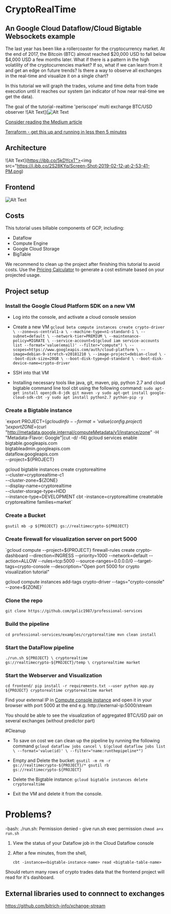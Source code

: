 # CryptoRealTime

## An Google Cloud Dataflow/Cloud Bigtable Websockets example

The last year has been like a rollercoaster for the cryptocurrency market. At the end of 2017, the Bitcoin (BTC) almost reached $20,000 USD to fall below $4,000 USD a few months later. What if there is a pattern in the high volatility of the cryptocurrencies market? If so, what if we can learn from it and get an edge on future trends? Is there a way to observe all exchanges in the real-time and visualize it on a single chart? 

In this tutorial we will graph the trades, volume and time delta from trade execution until it reaches our system (an indicator of how near real-time we get the data).

The goal of the tutorial - realtime 'periscope' multi exchange BTC/USD observer
![Alt Text](![Alt Text](https://media.giphy.com/media/238teoXcI17pu3YOSP/giphy.gif)

[Consider reading the Medium article](https://medium.com/@igalic/bigtable-beam-dataflow-cryptocurrencies-gcp-terraform-java-maven-4e7873811e86)

[Terraform - get this up and running in less then 5 minutes](https://github.com/galic1987/professional-services/blob/master/examples/cryptorealtime/TERRAFORM-README.md)

## Architecture 
![Alt Text](https://ibb.co/5kDYcxT"><img src="https://i.ibb.co/2S28KYq/Screen-Shot-2019-02-12-at-2-53-41-PM.png)

## Frontend  
![Alt Text](https://i.ibb.co/dMc9bMz/Screen-Shot-2019-02-11-at-4-56-29-PM.png)

## Costs
This tutorial uses billable components of GCP, including:
- Dataflow
- Compute Engine
- Google Cloud Storage
- BigTable

We recommend to clean up the project after finishing this tutorial to avoid costs. Use the [Pricing Calculator](https://cloud.google.com/products/calculator/) to generate a cost estimate based on your projected usage.

## Project setup 
### Install the Google Cloud Platform SDK on a new VM
  * Log into the console, and activate a cloud console session
  * Create a new VM
  `gcloud beta compute instances create crypto-driver \
--zone=us-central1-a \
--machine-type=n1-standard-1 \
--subnet=default \
--network-tier=PREMIUM \
--maintenance-policy=MIGRATE \
--service-account=$(gcloud iam service-accounts list --format='value(email)' --filter="compute") \
--scopes=https://www.googleapis.com/auth/cloud-platform \
--image=debian-9-stretch-v20181210 \
--image-project=debian-cloud \
--boot-disk-size=20GB \
--boot-disk-type=pd-standard \
--boot-disk-device-name=crypto-driver`


  * SSH into that VM
  
  * Installing necessary tools like java, git, maven, pip, python 2.7 and cloud bigtable command line tool cbt using the following command:
  `sudo apt-get install openjdk-8-jdk git maven -y
sudo apt-get install google-cloud-sdk-cbt -y
sudo apt install python2.7 python-pip -y`

### Create a Bigtable instance 
`export PROJECT=$(gcloud info --format='value(config.project)')
export ZONE=$(curl "http://metadata.google.internal/computeMetadata/v1/instance/zone" -H "Metadata-Flavor: Google"|cut -d/ -f4)
gcloud services enable bigtable.googleapis.com \
bigtableadmin.googleapis.com \
dataflow.googleapis.com \
--project=${PROJECT}

gcloud bigtable instances create cryptorealtime \
    --cluster=cryptorealtime-c1 \
    --cluster-zone=${ZONE} \
    --display-name=cryptorealtime \
    --cluster-storage-type=HDD \
    --instance-type=DEVELOPMENT
cbt -instance=cryptorealtime createtable cryptorealtime families=market`

### Create a Bucket  
`gsutil mb -p ${PROJECT} gs://realtimecrypto-${PROJECT}`
	

### Create firewall for visualization server on port 5000
  `gcloud compute --project=${PROJECT} firewall-rules create crypto-dashboard --direction=INGRESS --priority=1000 --network=default --action=ALLOW --rules=tcp:5000 --source-ranges=0.0.0.0/0 --target-tags=crypto-console --description="Open port 5000 for crypto visualization tutorial"
  
  gcloud compute instances add-tags crypto-driver --tags="crypto-console" --zone=${ZONE}`
  

### Clone the repo
`git clone https://github.com/galic1987/professional-services`


### Build the pipeline
`cd professional-services/examples/cryptorealtime
mvn clean install`

### Start the DataFlow pipeline
`./run.sh ${PROJECT} \
cryptorealtime gs://realtimecrypto-${PROJECT}/temp \
cryptorealtime market`

### Start the Webserver and Visualization
`cd frontend/
pip install -r requirements.txt --user
python app.py ${PROJECT} cryptorealtime cryptorealtime market`

Find your external IP in [Compute console instance](https://console.cloud.google.com/compute/instances) and open it in your browser with port 5000 at the end e.g.
http://external-ip:5000/stream

You should be able to see the visualization of aggregated BTC/USD pair on several exchanges (without predictor part)


#Cleanup
* To save on cost we can clean up the pipeline by running the following command
`gcloud dataflow jobs cancel \
$(gcloud dataflow jobs list \
--format='value(id)' \
--filter="name:runthepipeline*")`

* Empty and Delete the bucket:
`gsutil -m rm -r gs://realtimecrypto-${PROJECT}/*
gsutil rb gs://realtimecrypto-${PROJECT}`

* Delete the Bigtable instance:
`gcloud bigtable instances delete cryptorealtime`

* Exit the VM and delete it from the console.


# Problems?
-bash: ./run.sh: Permission denied - give run.sh exec permission
`chmod a+x run.sh `


1. View the status of your Dataflow job in the Cloud Dataflow console

1. After a few minutes, from the shell,

    `cbt -instance=<bigtable-instance-name> read <bigtable-table-name>`

Should return many rows of crypto trades data that the frontend project will read for it's dashboard.


## External libraries used to connnect to exchanges 
https://github.com/bitrich-info/xchange-stream


